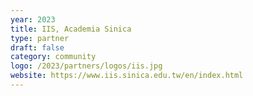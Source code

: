 ```yaml
---
year: 2023
title: IIS, Academia Sinica
type: partner
draft: false
category: community
logo: /2023/partners/logos/iis.jpg
website: https://www.iis.sinica.edu.tw/en/index.html
---
```

